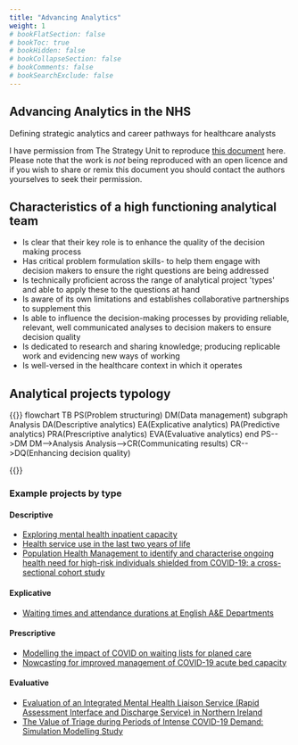 ```yaml
---
title: "Advancing Analytics"
weight: 1
# bookFlatSection: false
# bookToc: true
# bookHidden: false
# bookCollapseSection: false
# bookComments: false
# bookSearchExclude: false
---
```


## Advancing Analytics in the NHS

Defining strategic analytics and career pathways for healthcare analysts

I have permission from The Strategy Unit to reproduce [this document](https://github.com/ChrisBeeley/notebook/blob/main/content/docs/analyst-skills/resources/advancing_analytics_nhs.pdf) here. Please note that the work is *not* being reproduced with an open licence and if you wish to share or remix this document you should contact the authors yourselves to seek their permission. 

## Characteristics of a high functioning analytical team

* Is clear that their key role is to enhance the quality of the decision making process
* Has critical problem formulation skills- to help them engage with decision makers to ensure the  right questions are being addressed
* Is technically proficient across the range of analytical project 'types' and able to apply these to the questions at hand
* Is aware of its own limitations and establishes collaborative partnerships to supplement this
* Is able to influence the decision-making processes by providing reliable, relevant, well communicated analyses to decision makers to ensure decision quality
* Is dedicated to research and sharing knowledge; producing replicable work and evidencing new ways of working
* Is well-versed in the healthcare context in which it operates

## Analytical projects typology

{{<mermaid>}}
flowchart TB
    PS(Problem structuring)
    DM(Data management)
    subgraph Analysis
    DA(Descriptive analytics)
    EA(Explicative analytics)
    PA(Predictive analytics)
    PRA(Prescriptive analytics)
    EVA(Evaluative analytics)
    end
    PS-->DM
    DM-->Analysis
    Analysis-->CR(Communicating results)
    CR-->DQ(Enhancing decision quality)

{{</mermaid>}}

### Example projects by type

#### Descriptive
* [Exploring mental health inpatient capacity](https://www.strategyunitwm.nhs.uk/publications/exploring-mental-health-inpatient-capacity)
* [Health service use in the last two years of life](https://www.strategyunitwm.nhs.uk/publications/health-service-use-last-two-years-life)
* [Population Health Management to identify and characterise ongoing health need for high-risk individuals shielded from COVID-19: a cross-sectional cohort study](https://bmjopen.bmj.com/content/10/9/e041370.abstract)

#### Explicative
* [Waiting times and attendance durations at English A&E Departments](https://www.strategyunitwm.nhs.uk/publications/waiting-times-and-attendance-durations-english-ae-departments)
#### Prescriptive
* [Modelling the impact of COVID on waiting lists for planed care](https://www.strategyunitwm.nhs.uk/publications/modelling-impact-covid-waiting-lists-planned-care)
* [Nowcasting for improved management of COVID-19 acute bed capacity](https://www.magonlinelibrary.com/doi/full/10.12968/bjhc.2020.0179)

#### Evaluative
* [Evaluation of an Integrated Mental Health Liaison Service (Rapid Assessment Interface and Discharge Service) in Northern Ireland](https://www.strategyunitwm.nhs.uk/publications/evaluation-integrated-mental-health-liaison-service-rapid-assessment-interface-and)
* [The Value of Triage during Periods of Intense COVID-19 Demand: Simulation Modelling Study](https://purehost.bath.ac.uk/ws/portalfiles/portal/217849644/The_value_of_triage_during_periods_of_intense_COVID_19_demand_Wood_et_al_2021_.pdf)

